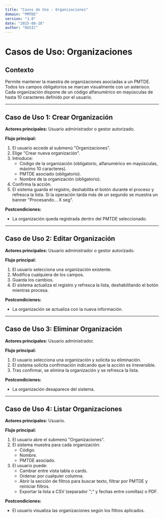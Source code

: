 ```yaml
---
title: "Casos de Uso - Organizaciones"
domain: "PMTDE"
version: "1.0"
date: "2025-08-18"
author: "DGSIC"
---
```


# Casos de Uso: Organizaciones

## Contexto
Permite mantener la maestra de organizaciones asociadas a un PMTDE. Todos los campos obligatorios se marcan visualmente con un asterisco. Cada organización dispone de un código alfanumérico en mayúsculas de hasta 10 caracteres definido por el usuario.

---

## Caso de Uso 1: Crear Organización
**Actores principales:** Usuario administrador o gestor autorizado.

**Flujo principal:**
1. El usuario accede al submenú "Organizaciones".
2. Elige "Crear nueva organización".
3. Introduce:
   - Código de la organización (obligatorio, alfanumérico en mayúsculas, máximo 10 caracteres).
   - PMTDE asociado (obligatorio).
   - Nombre de la organización (obligatorio).
4. Confirma la acción.
5. El sistema guarda el registro, deshabilita el botón durante el proceso y refresca la lista. Si la operación tarda más de un segundo se muestra un banner "Procesando... X seg".

**Postcondiciones:**
- La organización queda registrada dentro del PMTDE seleccionado.

---

## Caso de Uso 2: Editar Organización
**Actores principales:** Usuario administrador o gestor autorizado.

**Flujo principal:**
1. El usuario selecciona una organización existente.
2. Modifica cualquiera de los campos.
3. Guarda los cambios.
4. El sistema actualiza el registro y refresca la lista, deshabilitando el botón mientras procesa.

**Postcondiciones:**
- La organización se actualiza con la nueva información.

---

## Caso de Uso 3: Eliminar Organización
**Actores principales:** Usuario administrador.

**Flujo principal:**
1. El usuario selecciona una organización y solicita su eliminación.
2. El sistema solicita confirmación indicando que la acción es irreversible.
3. Tras confirmar, se elimina la organización y se refresca la lista.

**Postcondiciones:**
- La organización desaparece del sistema.

---

## Caso de Uso 4: Listar Organizaciones
**Actores principales:** Usuario.

**Flujo principal:**
1. El usuario abre el submenú "Organizaciones".
2. El sistema muestra para cada organización:
   - Código.
   - Nombre.
   - PMTDE asociado.
3. El usuario puede:
   - Cambiar entre vista tabla o cards.
   - Ordenar por cualquier columna.
   - Abrir la sección de filtros para buscar texto, filtrar por PMTDE y reiniciar filtros.
   - Exportar la lista a CSV (separador ";" y fechas entre comillas) o PDF.

**Postcondiciones:**
- El usuario visualiza las organizaciones según los filtros aplicados.
